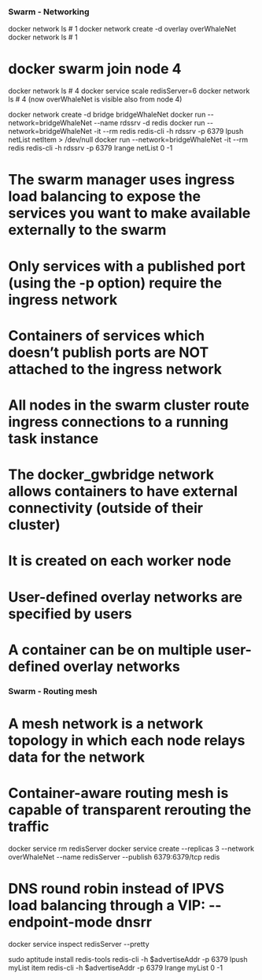 ### Swarm - Networking
docker network ls # 1
docker network create -d overlay overWhaleNet
docker network ls # 1
# docker swarm join node 4
docker network ls # 4
docker service scale redisServer=6
docker network ls # 4 (now overWhaleNet is visible also from node 4)

docker network create -d bridge bridgeWhaleNet
docker run --network=bridgeWhaleNet --name rdssrv -d redis
docker run --network=bridgeWhaleNet -it --rm redis redis-cli -h rdssrv -p 6379 lpush netList netItem > /dev/null
docker run --network=bridgeWhaleNet -it --rm redis redis-cli -h rdssrv -p 6379 lrange netList 0 -1


# The swarm manager uses ingress load balancing to expose the services you want to make available externally to the swarm
# Only services with a published port (using the -p option) require the ingress network
# Containers of services which doesn’t publish ports are NOT attached to the ingress network
# All nodes in the swarm cluster route ingress connections to a running task instance

# The docker_gwbridge network allows containers to have external connectivity (outside of their cluster)
# It is created on each worker node

# User-defined overlay networks are specified by users
# A container can be on multiple user-defined overlay networks



### Swarm - Routing mesh
# A mesh network is a network topology in which each node relays data for the network
# Container-aware routing mesh is capable of transparent rerouting the traffic 
docker service rm redisServer
docker service create --replicas 3 --network overWhaleNet --name redisServer --publish 6379:6379/tcp redis
# DNS round robin instead of IPVS load balancing through a VIP: --endpoint-mode dnsrr 
docker service inspect redisServer --pretty

sudo aptitude install redis-tools
redis-cli -h $advertiseAddr -p 6379 lpush myList item
redis-cli -h $advertiseAddr -p 6379 lrange myList 0 -1